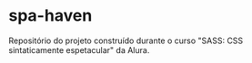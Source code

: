 # spa-haven
 Repositório do projeto construído durante o curso "SASS: CSS sintaticamente espetacular" da Alura.

